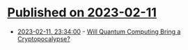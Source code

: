 # [Published on 2023-02-11](index.md)

* [2023-02-11, 23:34:00](https://it.slashdot.org/story/23/02/11/1823209/will-quantum-computing-bring-a-cryptopocalypse?utm_source=rss1.0mainlinkanon&utm_medium=feed) - [Will Quantum Computing Bring a Cryptopocalypse?](https://it.slashdot.org/story/23/02/11/1823209/will-quantum-computing-bring-a-cryptopocalypse?utm_source=rss1.0mainlinkanon&utm_medium=feed)

